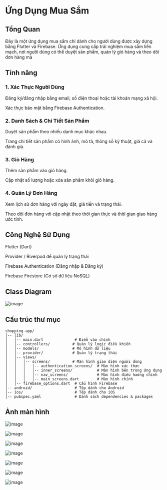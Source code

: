 # Ứng Dụng Mua Sắm

## Tổng Quan

Đây là một ứng dụng mua sắm chỉ dành cho người dùng được xây dựng bằng Flutter và Firebase. Ứng dụng cung cấp trải nghiệm mua sắm liền mạch, nơi người dùng có thể duyệt sản phẩm, quản lý giỏ hàng và theo dõi đơn hàng mà


## Tính năng

### 1. Xác Thực Người Dùng

Đăng ký/đăng nhập bằng email, số điện thoại hoặc tài khoản mạng xã hội.

Xác thực bảo mật bằng Firebase Authentication.

### 2. Danh Sách & Chi Tiết Sản Phẩm

Duyệt sản phẩm theo nhiều danh mục khác nhau.

Trang chi tiết sản phẩm có hình ảnh, mô tả, thông số kỹ thuật, giá cả và đánh giá.

### 3. Giỏ Hàng

Thêm sản phẩm vào giỏ hàng.

Cập nhật số lượng hoặc xóa sản phẩm khỏi giỏ hàng.

### 4. Quản Lý Đơn Hàng

Xem lịch sử đơn hàng với ngày đặt, giá tiền và trạng thái.

Theo dõi đơn hàng với cập nhật theo thời gian thực và thời gian giao hàng ước tính.

## Công Nghệ Sử Dụng
Flutter (Dart)

Provider / Riverpod để quản lý trạng thái

Firebase Authentication (Đăng nhập & Đăng ký)

Firebase Firestore (Cơ sở dữ liệu NoSQL)

## Class Diagram
![image](https://github.com/user-attachments/assets/e3000a26-4dbe-45e6-aa67-400dd08cd683)


## Cấu trúc thư mục

```
shopping-app/
│-- lib/
│   │-- main.dart              # Điểm vào chính
│   │-- controllers/          # Quản lý logic điều khiển
│   │-- models/               # Mô hình dữ liệu
│   │-- provider/             # Quản lý trạng thái
│   │-- views/
│   │   │-- screens/          # Màn hình giao diện người dùng
│   │   │   │-- authentication_screens/  # Màn hình xác thực
│   │   │   │-- inner_screens/           # Màn hình bên trong ứng dụng
│   │   │   │-- nav_screens/             # Màn hình điều hướng chính
│   │   │   │-- main_screens.dart        # Màn hình chính
│   │-- firebase_options.dart  # Cấu hình Firebase
│-- android/                   # Tệp dành cho Android
│-- ios/                       # Tệp dành cho iOS
│-- pubspec.yaml               # Danh sách dependencies & packages
```

## Ảnh màn hình

![image](https://github.com/user-attachments/assets/47237e4c-f332-4962-aa56-8c00863d29da)

![image](https://github.com/user-attachments/assets/92af6ddd-967e-4fdf-8e16-df8ee8ce54c1)

![image](https://github.com/user-attachments/assets/d417370d-6ac0-42cc-ae65-8805a8c02e39)

![image](https://github.com/user-attachments/assets/624bf7b2-be83-499e-8df5-53eb32b803b2)

![image](https://github.com/user-attachments/assets/07337bf3-ad4a-49bf-8f8f-016c79cb5ac6)

![image](https://github.com/user-attachments/assets/b4fc8ceb-b5ff-4145-beee-96a960f0fab0)

![image](https://github.com/user-attachments/assets/7ad02713-f022-424f-86b5-0806909c601f)


